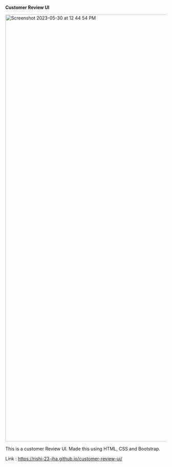 **Customer Review UI**

<img width="1331" alt="Screenshot 2023-05-30 at 12 44 54 PM" src="https://github.com/Rishi-23-Jha/customer-review-ui/assets/56690313/ab56f899-2786-4286-a5b9-7878e62f7a45">


This is a customer Review UI. 
Made this using HTML, CSS and Bootstrap.

Link :
https://rishi-23-jha.github.io/customer-review-ui/
